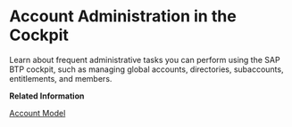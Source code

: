 <!-- loio8061ecc529d74465b2b9566a634943ec -->

# Account Administration in the Cockpit

Learn about frequent administrative tasks you can perform using the SAP BTP cockpit, such as managing global accounts, directories, subaccounts, entitlements, and members.

**Related Information**  


[Account Model](../10-concepts/account-model-8ed4a70.md#loio8ed4a705efa0431b910056c0acdbf377 "Learn more about the different types of accounts on SAP BTP and how they relate to each other.")

